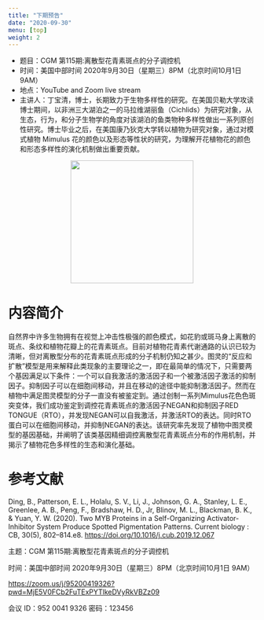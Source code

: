 ```yaml
---
title: "下期预告"
date: "2020-09-30"
menu: [top]
weight: 2
---
```


- 题目：CGM 第115期:离散型花青素斑点的分子调控机
- 时间：美国中部时间 2020年9月30日（星期三）8PM（北京时间10月1日 9AM）
- 地点：YouTube and Zoom live stream
- 主讲人：丁宝清，博士，长期致力于生物多样性的研究。在美国贝勒大学攻读博士期间，以非洲三大湖泊之一的马拉维湖丽鱼（Cichlids）为研究对象，从生态，行为，和分子生物学的角度对该湖泊的鱼类物种多样性做出一系列原创性研究。博士毕业之后，在美国康乃狄克大学转以植物为研究对象，通过对模式植物 Mimulus 花的颜色以及形态等性状的研究，为理解开花植物花的颜色和形态多样性的演化机制做出重要贡献。


<div align="center">
<img src="https://i.ibb.co/FhFWC9H/Baoqing-copy-e1441738679204.gif" height=250>
</div>

# 内容简介

自然界中许多生物拥有在视觉上冲击性极强的颜色模式，如花豹或斑马身上离散的斑点、条纹和植物花瓣上的花青素斑点。目前对植物花青素代谢通路的认识已较为清晰，但对离散型分布的花青素斑点形成的分子机制仍知之甚少。图灵的“反应和扩散”模型是用来解释此类现象的主要理论之一，即在最简单的情况下，只需要两个基因满足以下条件：一个可以自我激活的激活因子和一个被激活因子激活的抑制因子。抑制因子可以在细胞间移动，并且在移动的途径中能抑制激活因子。然而在植物中满足图灵模型的分子一直没有被鉴定到。通过创制一系列Mimulus花色色斑突变体，我们成功鉴定到调控花青素斑点的激活因子NEGAN和抑制因子RED TONGUE（RTO），并发现NEGAN可以自我激活，并激活RTO的表达。同时RTO蛋白可以在细胞间移动，并抑制NEGAN的表达。该研究率先发现了植物中图灵模型的基因基础，并阐明了该类基因精细调控离散型花青素斑点分布的作用机制，并揭示了植物花色多样性的生态和演化基础。


# 参考文献

Ding, B., Patterson, E. L., Holalu, S. V., Li, J., Johnson, G. A., Stanley, L. E., Greenlee, A. B., Peng, F., Bradshaw, H. D., Jr, Blinov, M. L., Blackman, B. K., & Yuan, Y. W. (2020). Two MYB Proteins in a Self-Organizing Activator-Inhibitor System Produce Spotted Pigmentation Patterns. Current biology : CB, 30(5), 802–814.e8. https://doi.org/10.1016/j.cub.2019.12.067


主题：CGM 第115期:离散型花青素斑点的分子调控机

时间：美国中部时间 2020年9月30日（星期三）8PM（北京时间10月1日 9AM）

https://zoom.us/j/95200419326?pwd=MjE5V0FCb2FuTExPYTlkeDVyRkVBZz09


会议 ID：952 0041 9326
密码：123456




